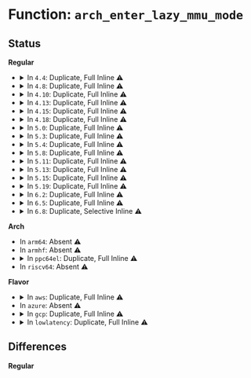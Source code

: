 # Function: <code>arch_enter_lazy_mmu_mode</code>

## Status
<b>Regular</b>
<ul>
<li>
<details>
<summary>In <code>4.4</code>: Duplicate, Full Inline ⚠️</summary>

**Collision:** Static Duplication

**Inline:** Full

**Transformation:** False

**Instances:**

```
In arch/x86/kernel/paravirt.c (ffffffff81064dba)
Location: arch/x86/include/asm/paravirt.h:668
Inline: True
Inline callers:
  - arch/x86/kernel/paravirt.c:paravirt_flush_lazy_mmu
  - arch/x86/kernel/paravirt.c:paravirt_end_context_switch
```
```
In mm/memory.c (ffffffff811bd8a8)
Location: arch/x86/include/asm/paravirt.h:668
Inline: True
Inline callers:
  - mm/memory.c:unmap_page_range
  - mm/memory.c:remap_pfn_range
  - mm/memory.c:copy_page_range
```
```
In mm/mprotect.c (ffffffff811c8816)
Location: arch/x86/include/asm/paravirt.h:668
Inline: True
Inline callers:
  - mm/mprotect.c:change_protection_range
```
```
In mm/mremap.c (ffffffff811c96a4)
Location: arch/x86/include/asm/paravirt.h:668
Inline: True
Inline callers:
  - mm/mremap.c:move_page_tables
```
</details>
</li>
<li>
<details>
<summary>In <code>4.8</code>: Duplicate, Full Inline ⚠️</summary>

**Collision:** Static Duplication

**Inline:** Full

**Transformation:** False

**Instances:**

```
In arch/x86/kernel/paravirt.c (ffffffff81064bfc)
Location: arch/x86/include/asm/paravirt.h:641
Inline: True
Inline callers:
  - arch/x86/kernel/paravirt.c:paravirt_end_context_switch
  - arch/x86/kernel/paravirt.c:paravirt_flush_lazy_mmu
```
```
In mm/memory.c (ffffffff811dc04f)
Location: arch/x86/include/asm/paravirt.h:641
Inline: True
Inline callers:
  - mm/memory.c:apply_to_page_range
  - mm/memory.c:remap_pfn_range
  - mm/memory.c:unmap_page_range
  - mm/memory.c:copy_page_range
```
```
In mm/mprotect.c (ffffffff811e4ac3)
Location: arch/x86/include/asm/paravirt.h:641
Inline: True
Inline callers:
  - mm/mprotect.c:change_protection_range
```
```
In mm/mremap.c (ffffffff811e5a5f)
Location: arch/x86/include/asm/paravirt.h:641
Inline: True
Inline callers:
  - mm/mremap.c:move_page_tables
```
```
In mm/madvise.c (ffffffff811eeb98)
Location: arch/x86/include/asm/paravirt.h:641
Inline: True
Inline callers:
  - mm/madvise.c:madvise_free_pte_range
```
</details>
</li>
<li>
<details>
<summary>In <code>4.10</code>: Duplicate, Full Inline ⚠️</summary>

**Collision:** Static Duplication

**Inline:** Full

**Transformation:** False

**Instances:**

```
In arch/x86/kernel/paravirt.c (ffffffff810680c7)
Location: arch/x86/include/asm/paravirt.h:632
Inline: True
Inline callers:
  - arch/x86/kernel/paravirt.c:paravirt_end_context_switch
  - arch/x86/kernel/paravirt.c:paravirt_flush_lazy_mmu
```
```
In mm/memory.c (ffffffff811ebb61)
Location: arch/x86/include/asm/paravirt.h:632
Inline: True
Inline callers:
  - mm/memory.c:apply_to_page_range
  - mm/memory.c:remap_pfn_range
  - mm/memory.c:unmap_page_range
  - mm/memory.c:copy_page_range
```
```
In mm/mprotect.c (ffffffff811f4ade)
Location: arch/x86/include/asm/paravirt.h:632
Inline: True
Inline callers:
  - mm/mprotect.c:change_protection_range
```
```
In mm/mremap.c (ffffffff811f5c98)
Location: arch/x86/include/asm/paravirt.h:632
Inline: True
Inline callers:
  - mm/mremap.c:move_page_tables
```
```
In mm/madvise.c (ffffffff811ff4d7)
Location: arch/x86/include/asm/paravirt.h:632
Inline: True
Inline callers:
  - mm/madvise.c:madvise_free_pte_range
```
</details>
</li>
<li>
<details>
<summary>In <code>4.13</code>: Duplicate, Full Inline ⚠️</summary>

**Collision:** Static Duplication

**Inline:** Full

**Transformation:** False

**Instances:**

```
In arch/x86/kernel/paravirt.c (ffffffff810673e7)
Location: arch/x86/include/asm/paravirt.h:679
Inline: True
Inline callers:
  - arch/x86/kernel/paravirt.c:paravirt_end_context_switch
  - arch/x86/kernel/paravirt.c:paravirt_flush_lazy_mmu
```
```
In mm/memory.c (ffffffff811f6aa2)
Location: arch/x86/include/asm/paravirt.h:679
Inline: True
Inline callers:
  - mm/memory.c:apply_to_page_range
  - mm/memory.c:remap_pfn_range
  - mm/memory.c:copy_page_range
```
```
In mm/mprotect.c (ffffffff811ff99d)
Location: arch/x86/include/asm/paravirt.h:679
Inline: True
Inline callers:
  - mm/mprotect.c:change_protection_range
```
```
In mm/mremap.c (ffffffff81200a86)
Location: arch/x86/include/asm/paravirt.h:679
Inline: True
Inline callers:
  - mm/mremap.c:move_page_tables
```
```
In mm/madvise.c (ffffffff8120a18b)
Location: arch/x86/include/asm/paravirt.h:679
Inline: True
Inline callers:
  - mm/madvise.c:madvise_free_pte_range
```
</details>
</li>
<li>
<details>
<summary>In <code>4.15</code>: Duplicate, Full Inline ⚠️</summary>

**Collision:** Static Duplication

**Inline:** Full

**Transformation:** False

**Instances:**

```
In arch/x86/kernel/paravirt.c (ffffffff8106b639)
Location: arch/x86/include/asm/paravirt.h:643
Inline: True
Inline callers:
  - arch/x86/kernel/paravirt.c:paravirt_end_context_switch
  - arch/x86/kernel/paravirt.c:paravirt_flush_lazy_mmu
```
```
In mm/memory.c (ffffffff8120ef62)
Location: arch/x86/include/asm/paravirt.h:643
Inline: True
Inline callers:
  - mm/memory.c:apply_to_page_range
  - mm/memory.c:remap_pfn_range
  - mm/memory.c:copy_pte_range
```
```
In mm/mprotect.c (ffffffff812180c5)
Location: arch/x86/include/asm/paravirt.h:643
Inline: True
Inline callers:
  - mm/mprotect.c:change_protection_range
```
```
In mm/mremap.c (ffffffff812194c4)
Location: arch/x86/include/asm/paravirt.h:643
Inline: True
Inline callers:
  - mm/mremap.c:move_page_tables
```
```
In mm/madvise.c (ffffffff812233f4)
Location: arch/x86/include/asm/paravirt.h:643
Inline: True
Inline callers:
  - mm/madvise.c:madvise_free_pte_range
```
```
In mm/migrate.c (ffffffff8124b3e3)
Location: arch/x86/include/asm/paravirt.h:643
Inline: True
Inline callers:
  - mm/migrate.c:migrate_vma_collect_pmd
```
</details>
</li>
<li>
<details>
<summary>In <code>4.18</code>: Duplicate, Full Inline ⚠️</summary>

**Collision:** Static Duplication

**Inline:** Full

**Transformation:** False

**Instances:**

```
In arch/x86/kernel/paravirt.c (ffffffff8106e30a)
Location: arch/x86/include/asm/paravirt.h:648
Inline: True
Inline callers:
  - arch/x86/kernel/paravirt.c:paravirt_end_context_switch
  - arch/x86/kernel/paravirt.c:paravirt_flush_lazy_mmu
```
```
In mm/memory.c (ffffffff81230d11)
Location: arch/x86/include/asm/paravirt.h:648
Inline: True
Inline callers:
  - mm/memory.c:apply_to_page_range
  - mm/memory.c:remap_pfn_range
```
```
In mm/mprotect.c (ffffffff8123917e)
Location: arch/x86/include/asm/paravirt.h:648
Inline: True
Inline callers:
  - mm/mprotect.c:change_pte_range
```
```
In mm/mremap.c (ffffffff8123ad60)
Location: arch/x86/include/asm/paravirt.h:648
Inline: True
Inline callers:
  - mm/mremap.c:move_page_tables
```
```
In mm/madvise.c (ffffffff81246272)
Location: arch/x86/include/asm/paravirt.h:648
Inline: True
Inline callers:
  - mm/madvise.c:madvise_free_pte_range
```
```
In mm/migrate.c (ffffffff8126df92)
Location: arch/x86/include/asm/paravirt.h:648
Inline: True
Inline callers:
  - mm/migrate.c:migrate_vma_collect_pmd
```
</details>
</li>
<li>
<details>
<summary>In <code>5.0</code>: Duplicate, Full Inline ⚠️</summary>

**Collision:** Static Duplication

**Inline:** Full

**Transformation:** False

**Instances:**

```
In arch/x86/kernel/paravirt.c (ffffffff810742da)
Location: arch/x86/include/asm/paravirt.h:626
Inline: True
Inline callers:
  - arch/x86/kernel/paravirt.c:paravirt_end_context_switch
  - arch/x86/kernel/paravirt.c:paravirt_flush_lazy_mmu
```
```
In mm/memory.c (ffffffff812430a4)
Location: arch/x86/include/asm/paravirt.h:626
Inline: True
Inline callers:
  - mm/memory.c:apply_to_page_range
  - mm/memory.c:remap_pfn_range
```
```
In mm/mprotect.c (ffffffff8124d729)
Location: arch/x86/include/asm/paravirt.h:626
Inline: True
Inline callers:
  - mm/mprotect.c:change_protection_range
```
```
In mm/mremap.c (ffffffff8124ef62)
Location: arch/x86/include/asm/paravirt.h:626
Inline: True
Inline callers:
  - mm/mremap.c:move_page_tables
```
```
In mm/madvise.c (ffffffff8125a692)
Location: arch/x86/include/asm/paravirt.h:626
Inline: True
Inline callers:
  - mm/madvise.c:madvise_free_pte_range
```
```
In mm/migrate.c (ffffffff81282e02)
Location: arch/x86/include/asm/paravirt.h:626
Inline: True
Inline callers:
  - mm/migrate.c:migrate_vma_collect_pmd
```
</details>
</li>
<li>
<details>
<summary>In <code>5.3</code>: Duplicate, Full Inline ⚠️</summary>

**Collision:** Static Duplication

**Inline:** Full

**Transformation:** False

**Instances:**

```
In arch/x86/kernel/paravirt.c (ffffffff81077e2a)
Location: arch/x86/include/asm/paravirt.h:627
Inline: True
Inline callers:
  - arch/x86/kernel/paravirt.c:paravirt_end_context_switch
  - arch/x86/kernel/paravirt.c:paravirt_flush_lazy_mmu
```
```
In mm/memory.c (ffffffff81254f25)
Location: arch/x86/include/asm/paravirt.h:627
Inline: True
Inline callers:
  - mm/memory.c:apply_to_page_range
  - mm/memory.c:remap_pfn_range
```
```
In mm/mprotect.c (ffffffff8125f716)
Location: arch/x86/include/asm/paravirt.h:627
Inline: True
Inline callers:
  - mm/mprotect.c:change_pte_range
```
```
In mm/mremap.c (ffffffff812612c1)
Location: arch/x86/include/asm/paravirt.h:627
Inline: True
Inline callers:
  - mm/mremap.c:move_page_tables
```
```
In mm/madvise.c (ffffffff8127577a)
Location: arch/x86/include/asm/paravirt.h:627
Inline: True
Inline callers:
  - mm/madvise.c:madvise_free_pte_range
```
</details>
</li>
<li>
<details>
<summary>In <code>5.4</code>: Duplicate, Full Inline ⚠️</summary>

**Collision:** Static Duplication

**Inline:** Full

**Transformation:** False

**Instances:**

```
In arch/x86/kernel/paravirt.c (ffffffff81078e9a)
Location: arch/x86/include/asm/paravirt.h:615
Inline: True
Inline callers:
  - arch/x86/kernel/paravirt.c:paravirt_end_context_switch
  - arch/x86/kernel/paravirt.c:paravirt_flush_lazy_mmu
```
```
In mm/memory.c (ffffffff81263495)
Location: arch/x86/include/asm/paravirt.h:615
Inline: True
Inline callers:
  - mm/memory.c:apply_to_page_range
  - mm/memory.c:remap_pfn_range
```
```
In mm/mprotect.c (ffffffff8126df26)
Location: arch/x86/include/asm/paravirt.h:615
Inline: True
Inline callers:
  - mm/mprotect.c:change_pte_range
```
```
In mm/mremap.c (ffffffff8126fa5a)
Location: arch/x86/include/asm/paravirt.h:615
Inline: True
Inline callers:
  - mm/mremap.c:move_page_tables
```
```
In mm/madvise.c (ffffffff8128474a)
Location: arch/x86/include/asm/paravirt.h:615
Inline: True
Inline callers:
  - mm/madvise.c:madvise_free_pte_range
  - mm/madvise.c:madvise_cold_or_pageout_pte_range
```
```
In mm/migrate.c (ffffffff812ae89c)
Location: arch/x86/include/asm/paravirt.h:615
Inline: True
Inline callers:
  - mm/migrate.c:migrate_vma_collect_pmd
```
</details>
</li>
<li>
<details>
<summary>In <code>5.8</code>: Duplicate, Full Inline ⚠️</summary>

**Collision:** Static Duplication

**Inline:** Full

**Transformation:** False

**Instances:**

```
In arch/x86/kernel/paravirt.c (ffffffff81080185)
Location: arch/x86/include/asm/paravirt.h:629
Inline: True
Inline callers:
  - arch/x86/kernel/paravirt.c:paravirt_end_context_switch
  - arch/x86/kernel/paravirt.c:paravirt_flush_lazy_mmu
```
```
In mm/memory.c (ffffffff8128e9cf)
Location: arch/x86/include/asm/paravirt.h:629
Inline: True
Inline callers:
  - mm/memory.c:apply_to_pte_range
  - mm/memory.c:remap_pte_range
  - mm/memory.c:zap_pte_range
  - mm/memory.c:copy_pte_range
```
```
In mm/mprotect.c (ffffffff8129e5f4)
Location: arch/x86/include/asm/paravirt.h:629
Inline: True
Inline callers:
  - mm/mprotect.c:change_pte_range
```
```
In mm/mremap.c (ffffffff812a00c2)
Location: arch/x86/include/asm/paravirt.h:629
Inline: True
```
```
In mm/madvise.c (ffffffff812b68dc)
Location: arch/x86/include/asm/paravirt.h:629
Inline: True
Inline callers:
  - mm/madvise.c:madvise_free_pte_range
  - mm/madvise.c:madvise_cold_or_pageout_pte_range
```
```
In mm/migrate.c (ffffffff812e3ef8)
Location: arch/x86/include/asm/paravirt.h:629
Inline: True
Inline callers:
  - mm/migrate.c:migrate_vma_collect_pmd
```
</details>
</li>
<li>
<details>
<summary>In <code>5.11</code>: Duplicate, Full Inline ⚠️</summary>

**Collision:** Static Duplication

**Inline:** Full

**Transformation:** False

**Instances:**

```
In arch/x86/kernel/paravirt.c (ffffffff8107fda5)
Location: arch/x86/include/asm/paravirt.h:527
Inline: True
Inline callers:
  - arch/x86/kernel/paravirt.c:paravirt_end_context_switch
  - arch/x86/kernel/paravirt.c:paravirt_flush_lazy_mmu
```
```
In mm/memory.c (ffffffff812995aa)
Location: arch/x86/include/asm/paravirt.h:527
Inline: True
Inline callers:
  - mm/memory.c:apply_to_pte_range
  - mm/memory.c:remap_pte_range
  - mm/memory.c:zap_pte_range
  - mm/memory.c:copy_pte_range
```
```
In mm/mprotect.c (ffffffff812a99b4)
Location: arch/x86/include/asm/paravirt.h:527
Inline: True
Inline callers:
  - mm/mprotect.c:change_pte_range
```
```
In mm/mremap.c (ffffffff812ab525)
Location: arch/x86/include/asm/paravirt.h:527
Inline: True
```
```
In mm/madvise.c (ffffffff812c2b2c)
Location: arch/x86/include/asm/paravirt.h:527
Inline: True
Inline callers:
  - mm/madvise.c:madvise_free_pte_range
  - mm/madvise.c:madvise_cold_or_pageout_pte_range
```
```
In mm/migrate.c (ffffffff812efc58)
Location: arch/x86/include/asm/paravirt.h:527
Inline: True
Inline callers:
  - mm/migrate.c:migrate_vma_collect_pmd
```
</details>
</li>
<li>
<details>
<summary>In <code>5.13</code>: Duplicate, Full Inline ⚠️</summary>

**Collision:** Static Duplication

**Inline:** Full

**Transformation:** False

**Instances:**

```
In arch/x86/kernel/paravirt.c (ffffffff81080e65)
Location: arch/x86/include/asm/paravirt.h:558
Inline: True
Inline callers:
  - arch/x86/kernel/paravirt.c:paravirt_end_context_switch
  - arch/x86/kernel/paravirt.c:paravirt_flush_lazy_mmu
```
```
In mm/memory.c (ffffffff8129e7a2)
Location: arch/x86/include/asm/paravirt.h:558
Inline: True
Inline callers:
  - mm/memory.c:apply_to_pte_range
  - mm/memory.c:remap_pfn_range_notrack
  - mm/memory.c:zap_pte_range
  - mm/memory.c:copy_pte_range
```
```
In mm/mprotect.c (ffffffff812aee3f)
Location: arch/x86/include/asm/paravirt.h:558
Inline: True
Inline callers:
  - mm/mprotect.c:change_pte_range
```
```
In mm/mremap.c (ffffffff812b0928)
Location: arch/x86/include/asm/paravirt.h:558
Inline: True
```
```
In mm/madvise.c (ffffffff812c99a8)
Location: arch/x86/include/asm/paravirt.h:558
Inline: True
Inline callers:
  - mm/madvise.c:madvise_free_pte_range
  - mm/madvise.c:madvise_cold_or_pageout_pte_range
```
```
In mm/migrate.c (ffffffff812f55d8)
Location: arch/x86/include/asm/paravirt.h:558
Inline: True
Inline callers:
  - mm/migrate.c:migrate_vma_collect_pmd
```
</details>
</li>
<li>
<details>
<summary>In <code>5.15</code>: Duplicate, Full Inline ⚠️</summary>

**Collision:** Static Duplication

**Inline:** Full

**Transformation:** False

**Instances:**

```
In arch/x86/kernel/paravirt.c (ffffffff8108fdd5)
Location: arch/x86/include/asm/paravirt.h:558
Inline: True
Inline callers:
  - arch/x86/kernel/paravirt.c:paravirt_end_context_switch
  - arch/x86/kernel/paravirt.c:paravirt_flush_lazy_mmu
```
```
In mm/memory.c (ffffffff812df9e2)
Location: arch/x86/include/asm/paravirt.h:558
Inline: True
Inline callers:
  - mm/memory.c:apply_to_pte_range
  - mm/memory.c:remap_pfn_range_notrack
  - mm/memory.c:zap_pte_range
  - mm/memory.c:copy_pte_range
```
```
In mm/mprotect.c (ffffffff812f062f)
Location: arch/x86/include/asm/paravirt.h:558
Inline: True
Inline callers:
  - mm/mprotect.c:change_pte_range
```
```
In mm/mremap.c (ffffffff812f22b8)
Location: arch/x86/include/asm/paravirt.h:558
Inline: True
```
```
In mm/madvise.c (ffffffff8130e9c8)
Location: arch/x86/include/asm/paravirt.h:558
Inline: True
Inline callers:
  - mm/madvise.c:madvise_free_pte_range
  - mm/madvise.c:madvise_cold_or_pageout_pte_range
```
```
In mm/migrate.c (ffffffff8133fbda)
Location: arch/x86/include/asm/paravirt.h:558
Inline: True
Inline callers:
  - mm/migrate.c:migrate_vma_collect_pmd
```
</details>
</li>
<li>
<details>
<summary>In <code>5.19</code>: Duplicate, Full Inline ⚠️</summary>

**Collision:** Static Duplication

**Inline:** Full

**Transformation:** False

**Instances:**

```
In arch/x86/kernel/paravirt.c (ffffffff810a0cb2)
Location: arch/x86/include/asm/paravirt.h:564
Inline: True
Inline callers:
  - arch/x86/kernel/paravirt.c:paravirt_end_context_switch
  - arch/x86/kernel/paravirt.c:paravirt_flush_lazy_mmu
```
```
In mm/memory.c (ffffffff8133ff9a)
Location: arch/x86/include/asm/paravirt.h:564
Inline: True
Inline callers:
  - mm/memory.c:apply_to_pte_range
  - mm/memory.c:remap_pfn_range_notrack
  - mm/memory.c:zap_pte_range
  - mm/memory.c:copy_pte_range
```
```
In mm/mprotect.c (ffffffff81353b6f)
Location: arch/x86/include/asm/paravirt.h:564
Inline: True
Inline callers:
  - mm/mprotect.c:change_pte_range
```
```
In mm/mremap.c (ffffffff81356054)
Location: arch/x86/include/asm/paravirt.h:564
Inline: True
```
```
In mm/madvise.c (ffffffff81376855)
Location: arch/x86/include/asm/paravirt.h:564
Inline: True
Inline callers:
  - mm/madvise.c:madvise_free_pte_range
  - mm/madvise.c:madvise_cold_or_pageout_pte_range
```
```
In mm/migrate_device.c (ffffffff813b7058)
Location: arch/x86/include/asm/paravirt.h:564
Inline: True
Inline callers:
  - mm/migrate_device.c:migrate_vma_collect_pmd
```
</details>
</li>
<li>
<details>
<summary>In <code>6.2</code>: Duplicate, Full Inline ⚠️</summary>

**Collision:** Static Duplication

**Inline:** Full

**Transformation:** False

**Instances:**

```
In arch/x86/kernel/paravirt.c (ffffffff810b8a35)
Location: arch/x86/include/asm/paravirt.h:564
Inline: True
Inline callers:
  - arch/x86/kernel/paravirt.c:paravirt_end_context_switch
  - arch/x86/kernel/paravirt.c:paravirt_flush_lazy_mmu
```
```
In mm/vmscan.c (ffffffff8138734a)
Location: arch/x86/include/asm/paravirt.h:564
Inline: True
Inline callers:
  - mm/vmscan.c:lru_gen_look_around
  - mm/vmscan.c:walk_pte_range
```
```
In mm/memory.c (ffffffff813b7efa)
Location: arch/x86/include/asm/paravirt.h:564
Inline: True
Inline callers:
  - mm/memory.c:apply_to_pte_range
  - mm/memory.c:remap_pfn_range_notrack
  - mm/memory.c:zap_pte_range
  - mm/memory.c:copy_pte_range
```
```
In mm/mprotect.c (ffffffff813ce009)
Location: arch/x86/include/asm/paravirt.h:564
Inline: True
Inline callers:
  - mm/mprotect.c:change_pte_range
```
```
In mm/mremap.c (ffffffff813d0696)
Location: arch/x86/include/asm/paravirt.h:564
Inline: True
```
```
In mm/madvise.c (ffffffff813f41c4)
Location: arch/x86/include/asm/paravirt.h:564
Inline: True
Inline callers:
  - mm/madvise.c:madvise_free_pte_range
  - mm/madvise.c:madvise_cold_or_pageout_pte_range
```
```
In mm/migrate_device.c (ffffffff81438bab)
Location: arch/x86/include/asm/paravirt.h:564
Inline: True
Inline callers:
  - mm/migrate_device.c:migrate_vma_collect_pmd
```
</details>
</li>
<li>
<details>
<summary>In <code>6.5</code>: Duplicate, Full Inline ⚠️</summary>

**Collision:** Static Duplication

**Inline:** Full

**Transformation:** False

**Instances:**

```
In arch/x86/kernel/paravirt.c (ffffffff810bbc05)
Location: arch/x86/include/asm/paravirt.h:559
Inline: True
Inline callers:
  - arch/x86/kernel/paravirt.c:paravirt_end_context_switch
  - arch/x86/kernel/paravirt.c:paravirt_flush_lazy_mmu
```
```
In mm/vmscan.c (ffffffff813b785c)
Location: arch/x86/include/asm/paravirt.h:559
Inline: True
Inline callers:
  - mm/vmscan.c:lru_gen_look_around
  - mm/vmscan.c:walk_pte_range
```
```
In mm/memory.c (ffffffff813ecc1d)
Location: arch/x86/include/asm/paravirt.h:559
Inline: True
Inline callers:
  - mm/memory.c:apply_to_pte_range
  - mm/memory.c:remap_p4d_range
  - mm/memory.c:zap_pte_range
  - mm/memory.c:copy_pte_range
```
```
In mm/mprotect.c (ffffffff814028ab)
Location: arch/x86/include/asm/paravirt.h:559
Inline: True
Inline callers:
  - mm/mprotect.c:change_pte_range
```
```
In mm/mremap.c (ffffffff81404b7b)
Location: arch/x86/include/asm/paravirt.h:559
Inline: True
```
```
In mm/madvise.c (ffffffff81427c36)
Location: arch/x86/include/asm/paravirt.h:559
Inline: True
Inline callers:
  - mm/madvise.c:madvise_free_pte_range
  - mm/madvise.c:madvise_free_pte_range
  - mm/madvise.c:madvise_cold_or_pageout_pte_range
  - mm/madvise.c:madvise_cold_or_pageout_pte_range
```
```
In mm/migrate_device.c (ffffffff8146f441)
Location: arch/x86/include/asm/paravirt.h:559
Inline: True
Inline callers:
  - mm/migrate_device.c:migrate_vma_collect_pmd
```
</details>
</li>
<li>
<details>
<summary>In <code>6.8</code>: Duplicate, Selective Inline ⚠️</summary>

```c
void arch_enter_lazy_mmu_mode();
```

**Collision:** Static Duplication

**Inline:** Selective

**Transformation:** False

**Instances:**

```
In arch/x86/xen/grant-table.c (ffffffff81039130)
Location: arch/x86/include/asm/paravirt.h:557
Inline: True
```
```
In arch/x86/xen/enlighten_pv.c (ffffffff8103d823)
Location: arch/x86/include/asm/paravirt.h:557
Inline: True
Inline callers:
  - arch/x86/xen/enlighten_pv.c:xen_end_context_switch
```
```
In arch/x86/xen/mmu_pv.c (ffffffff8103f115)
Location: arch/x86/include/asm/paravirt.h:557
Inline: True
Inline callers:
  - arch/x86/xen/mmu_pv.c:xen_flush_lazy_mmu
```
```
In arch/x86/kernel/ldt.c (ffffffff8105b122)
Location: arch/x86/include/asm/paravirt.h:557
Inline: True
Inline callers:
  - arch/x86/kernel/ldt.c:map_ldt_struct
```
```
In arch/x86/kernel/alternative.c (ffffffff810616f0)
Location: arch/x86/include/asm/paravirt.h:557
Inline: True
```
```
In arch/x86/kernel/tboot.c (ffffffff81070bb0)
Location: arch/x86/include/asm/paravirt.h:557
Inline: True
```
```
In arch/x86/kernel/cpu/sgx/encl.c (ffffffff810993f0)
Location: arch/x86/include/asm/paravirt.h:557
Inline: True
```
```
In arch/x86/kernel/paravirt.c (ffffffff810c2d4d)
Location: arch/x86/include/asm/paravirt.h:557
Inline: True
Inline callers:
  - arch/x86/kernel/paravirt.c:__ptep_modify_prot_commit
```
```
In kernel/events/uprobes.c (ffffffff813a9860)
Location: arch/x86/include/asm/paravirt.h:557
Inline: True
```
```
In mm/vmscan.c (ffffffff813e0686)
Location: arch/x86/include/asm/paravirt.h:557
Inline: True
Inline callers:
  - mm/vmscan.c:lru_gen_look_around
  - mm/vmscan.c:walk_pte_range
```
```
In mm/gup.c (ffffffff8140df90)
Location: arch/x86/include/asm/paravirt.h:557
Inline: True
```
```
In mm/memory.c (ffffffff8141816d)
Location: arch/x86/include/asm/paravirt.h:557
Inline: True
Inline callers:
  - mm/memory.c:apply_to_pte_range
  - mm/memory.c:remap_pfn_range_notrack
  - mm/memory.c:remap_pfn_range_notrack
  - mm/memory.c:copy_pte_range
Direct callers:
  - mm/memory.c:zap_pte_range
```
```
In mm/mprotect.c (ffffffff8142f25a)
Location: arch/x86/include/asm/paravirt.h:557
Inline: True
Inline callers:
  - mm/mprotect.c:change_pte_range
  - mm/mprotect.c:change_pte_range
  - mm/mprotect.c:change_pte_range
```
```
In mm/mremap.c (ffffffff8143114e)
Location: arch/x86/include/asm/paravirt.h:557
Inline: True
```
```
In mm/rmap.c (ffffffff81437920)
Location: arch/x86/include/asm/paravirt.h:557
Inline: True
```
```
In mm/vmalloc.c (ffffffff8143e2b0)
Location: arch/x86/include/asm/paravirt.h:557
Inline: True
Inline callers:
  - mm/vmalloc.c:vmap_pages_pud_range
  - mm/vmalloc.c:vmap_range_noflush
```
```
In mm/madvise.c (ffffffff8146144e)
Location: arch/x86/include/asm/paravirt.h:557
Inline: True
Inline callers:
  - mm/madvise.c:madvise_free_pte_range
  - mm/madvise.c:madvise_free_pte_range
  - mm/madvise.c:madvise_free_pte_range
  - mm/madvise.c:madvise_cold_or_pageout_pte_range
  - mm/madvise.c:madvise_cold_or_pageout_pte_range
  - mm/madvise.c:madvise_cold_or_pageout_pte_range
```
```
In mm/swapfile.c (ffffffff81468d60)
Location: arch/x86/include/asm/paravirt.h:557
Inline: True
```
```
In mm/hugetlb.c (ffffffff81474ad0)
Location: arch/x86/include/asm/paravirt.h:557
Inline: True
```
```
In mm/hugetlb_vmemmap.c (ffffffff81480af8)
Location: arch/x86/include/asm/paravirt.h:557
Inline: True
Inline callers:
  - mm/hugetlb_vmemmap.c:vmemmap_split_pmd
```
```
In mm/sparse-vmemmap.c (ffffffff81489030)
Location: arch/x86/include/asm/paravirt.h:557
Inline: True
```
```
In mm/ksm.c (ffffffff8148d680)
Location: arch/x86/include/asm/paravirt.h:557
Inline: True
```
```
In mm/migrate.c (ffffffff81497700)
Location: arch/x86/include/asm/paravirt.h:557
Inline: True
```
```
In mm/migrate_device.c (ffffffff8149df3f)
Location: arch/x86/include/asm/paravirt.h:557
Inline: True
Inline callers:
  - mm/migrate_device.c:migrate_vma_collect_pmd
```
```
In mm/huge_memory.c (ffffffff814a17e2)
Location: arch/x86/include/asm/paravirt.h:557
Inline: True
Inline callers:
  - mm/huge_memory.c:__split_huge_pmd_locked
  - mm/huge_memory.c:__split_huge_zero_page_pmd
```
```
In mm/userfaultfd.c (ffffffff814cfe30)
Location: arch/x86/include/asm/paravirt.h:557
Inline: True
```
```
In fs/proc/task_mmu.c (ffffffff815a0635)
Location: arch/x86/include/asm/paravirt.h:557
Inline: True
Inline callers:
  - fs/proc/task_mmu.c:pagemap_scan_pmd_entry
```
```
In drivers/xen/xlate_mmu.c (ffffffff81ad0130)
Location: arch/x86/include/asm/paravirt.h:557
Inline: True
```
**Symbols:**

```
ffffffff81414140-ffffffff81414166: arch_enter_lazy_mmu_mode (STB_LOCAL)
```
</details>
</li>
</ul>
<b>Arch</b>
<ul>
<li>
In <code>arm64</code>: Absent ⚠️
</li>
<li>
In <code>armhf</code>: Absent ⚠️
</li>
<li>
<details>
<summary>In <code>ppc64el</code>: Duplicate, Full Inline ⚠️</summary>

**Collision:** Static Duplication

**Inline:** Full

**Transformation:** False

**Instances:**

```
In arch/powerpc/mm/book3s64/hash_tlb.c (c000000000091e70)
Location: arch/powerpc/include/asm/book3s/64/tlbflush-hash.h:29
Inline: True
Inline callers:
  - arch/powerpc/mm/book3s64/hash_tlb.c:flush_tlb_pmd_range
  - arch/powerpc/mm/book3s64/hash_tlb.c:flush_tlb_pmd_range
  - arch/powerpc/mm/book3s64/hash_tlb.c:__flush_hash_table_range
  - arch/powerpc/mm/book3s64/hash_tlb.c:__flush_hash_table_range
```
```
In arch/powerpc/mm/book3s64/subpage_prot.c (c00000000009f994)
Location: arch/powerpc/include/asm/book3s/64/tlbflush-hash.h:29
Inline: True
Inline callers:
  - arch/powerpc/mm/book3s64/subpage_prot.c:hpte_flush_range
```
```
In mm/memory.c (c0000000003c58bc)
Location: arch/powerpc/include/asm/book3s/64/tlbflush-hash.h:29
Inline: True
Inline callers:
  - mm/memory.c:apply_to_page_range
  - mm/memory.c:apply_to_page_range
  - mm/memory.c:remap_pfn_range
  - mm/memory.c:remap_pfn_range
  - mm/memory.c:zap_pte_range
  - mm/memory.c:zap_pte_range
  - mm/memory.c:copy_pte_range
  - mm/memory.c:copy_pte_range
```
```
In mm/mprotect.c (c0000000003d21d0)
Location: arch/powerpc/include/asm/book3s/64/tlbflush-hash.h:29
Inline: True
Inline callers:
  - mm/mprotect.c:change_protection_range
```
```
In mm/mremap.c (c0000000003d3698)
Location: arch/powerpc/include/asm/book3s/64/tlbflush-hash.h:29
Inline: True
```
```
In mm/madvise.c (c0000000003f309c)
Location: arch/powerpc/include/asm/book3s/64/tlbflush-hash.h:29
Inline: True
Inline callers:
  - mm/madvise.c:madvise_free_pte_range
  - mm/madvise.c:madvise_free_pte_range
  - mm/madvise.c:madvise_cold_or_pageout_pte_range
  - mm/madvise.c:madvise_cold_or_pageout_pte_range
```
```
In mm/migrate.c (c000000000434470)
Location: arch/powerpc/include/asm/book3s/64/tlbflush-hash.h:29
Inline: True
Inline callers:
  - mm/migrate.c:migrate_vma_collect_pmd
```
</details>
</li>
<li>
In <code>riscv64</code>: Absent ⚠️
</li>
</ul>
<b>Flavor</b>
<ul>
<li>
<details>
<summary>In <code>aws</code>: Duplicate, Full Inline ⚠️</summary>

**Collision:** Static Duplication

**Inline:** Full

**Transformation:** False

**Instances:**

```
In arch/x86/kernel/paravirt.c (ffffffff81077e9a)
Location: arch/x86/include/asm/paravirt.h:615
Inline: True
Inline callers:
  - arch/x86/kernel/paravirt.c:paravirt_end_context_switch
  - arch/x86/kernel/paravirt.c:paravirt_flush_lazy_mmu
```
```
In mm/memory.c (ffffffff8125bae5)
Location: arch/x86/include/asm/paravirt.h:615
Inline: True
Inline callers:
  - mm/memory.c:apply_to_page_range
  - mm/memory.c:remap_pfn_range
```
```
In mm/mprotect.c (ffffffff81266576)
Location: arch/x86/include/asm/paravirt.h:615
Inline: True
Inline callers:
  - mm/mprotect.c:change_pte_range
```
```
In mm/mremap.c (ffffffff812680aa)
Location: arch/x86/include/asm/paravirt.h:615
Inline: True
Inline callers:
  - mm/mremap.c:move_page_tables
```
```
In mm/madvise.c (ffffffff8127cd9a)
Location: arch/x86/include/asm/paravirt.h:615
Inline: True
Inline callers:
  - mm/madvise.c:madvise_free_pte_range
  - mm/madvise.c:madvise_cold_or_pageout_pte_range
```
```
In mm/migrate.c (ffffffff812a6e7c)
Location: arch/x86/include/asm/paravirt.h:615
Inline: True
Inline callers:
  - mm/migrate.c:migrate_vma_collect_pmd
```
</details>
</li>
<li>
In <code>azure</code>: Absent ⚠️
</li>
<li>
<details>
<summary>In <code>gcp</code>: Duplicate, Full Inline ⚠️</summary>

**Collision:** Static Duplication

**Inline:** Full

**Transformation:** False

**Instances:**

```
In arch/x86/kernel/paravirt.c (ffffffff81077e4a)
Location: arch/x86/include/asm/paravirt.h:615
Inline: True
Inline callers:
  - arch/x86/kernel/paravirt.c:paravirt_end_context_switch
  - arch/x86/kernel/paravirt.c:paravirt_flush_lazy_mmu
```
```
In mm/memory.c (ffffffff81259885)
Location: arch/x86/include/asm/paravirt.h:615
Inline: True
Inline callers:
  - mm/memory.c:apply_to_page_range
  - mm/memory.c:remap_pfn_range
```
```
In mm/mprotect.c (ffffffff81264316)
Location: arch/x86/include/asm/paravirt.h:615
Inline: True
Inline callers:
  - mm/mprotect.c:change_pte_range
```
```
In mm/mremap.c (ffffffff81265e4a)
Location: arch/x86/include/asm/paravirt.h:615
Inline: True
Inline callers:
  - mm/mremap.c:move_page_tables
```
```
In mm/madvise.c (ffffffff8127ab3a)
Location: arch/x86/include/asm/paravirt.h:615
Inline: True
Inline callers:
  - mm/madvise.c:madvise_free_pte_range
  - mm/madvise.c:madvise_cold_or_pageout_pte_range
```
```
In mm/migrate.c (ffffffff812a4c8c)
Location: arch/x86/include/asm/paravirt.h:615
Inline: True
Inline callers:
  - mm/migrate.c:migrate_vma_collect_pmd
```
</details>
</li>
<li>
<details>
<summary>In <code>lowlatency</code>: Duplicate, Full Inline ⚠️</summary>

**Collision:** Static Duplication

**Inline:** Full

**Transformation:** False

**Instances:**

```
In arch/x86/kernel/paravirt.c (ffffffff81079f38)
Location: arch/x86/include/asm/paravirt.h:615
Inline: True
Inline callers:
  - arch/x86/kernel/paravirt.c:paravirt_end_context_switch
  - arch/x86/kernel/paravirt.c:paravirt_flush_lazy_mmu
```
```
In mm/memory.c (ffffffff81269283)
Location: arch/x86/include/asm/paravirt.h:615
Inline: True
Inline callers:
  - mm/memory.c:apply_to_page_range
  - mm/memory.c:remap_pfn_range
```
```
In mm/mprotect.c (ffffffff81273cd6)
Location: arch/x86/include/asm/paravirt.h:615
Inline: True
Inline callers:
  - mm/mprotect.c:change_pte_range
```
```
In mm/mremap.c (ffffffff812757ec)
Location: arch/x86/include/asm/paravirt.h:615
Inline: True
Inline callers:
  - mm/mremap.c:move_page_tables
```
```
In mm/madvise.c (ffffffff8128a71a)
Location: arch/x86/include/asm/paravirt.h:615
Inline: True
Inline callers:
  - mm/madvise.c:madvise_free_pte_range
  - mm/madvise.c:madvise_cold_or_pageout_pte_range
```
```
In mm/migrate.c (ffffffff812b57e8)
Location: arch/x86/include/asm/paravirt.h:615
Inline: True
Inline callers:
  - mm/migrate.c:migrate_vma_collect_pmd
```
</details>
</li>
</ul>

## Differences
<b>Regular</b>
<ul>
</ul>
